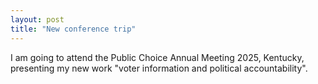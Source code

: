 ```yaml
---
layout: post
title: "New conference trip"
---
```


I am going to attend the Public Choice Annual Meeting 2025, Kentucky, presenting my new work "voter information and political accountability".
